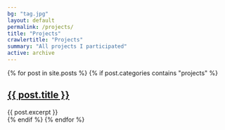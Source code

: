 ```yaml
---
bg: "tag.jpg"
layout: default
permalink: /projects/
title: "Projects"
crawlertitle: "Projects"
summary: "All projects I participated"
active: archive
---
```


{% for post in site.posts %}
{% if post.categories contains "projects" %}
  <article class="index-page">
    <h2><a href="{{ post.url | relative_url }}">{{ post.title }}</a></h2>
    {{ post.excerpt }}
  </article>
{% endif %}
{% endfor %}
